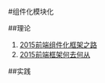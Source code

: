 #组件化模块化


##理论
   1. [2015前端组件化框架之路](https://github.com/xufei/blog/issues/19)
   2. [2015前端框架何去何从](http://www.cnblogs.com/sskyy/p/4264371.html)


##实践